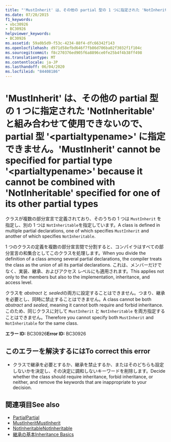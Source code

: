```yaml
---
title: "'MustInherit' は、その他の partial 型の 1 つに指定された 'NotInheritable' と組み合わせて使用できないので、partial 型 '<partialtypename>' に指定できません。"
ms.date: 07/20/2015
f1_keywords:
- vbc30926
- BC30926
helpviewer_keywords:
- BC30926
ms.assetid: 59a0b5d9-f53c-4234-88f4-dfc66342f143
ms.openlocfilehash: d971d58efbd646f7fb86d706ba02f3032f1f104c
ms.sourcegitcommit: f8c270376ed905f6a8896ce0fe25b4f4b38ff498
ms.translationtype: MT
ms.contentlocale: ja-JP
ms.lasthandoff: 06/04/2020
ms.locfileid: "84408186"
---
```

# <a name="mustinherit-cannot-be-specified-for-partial-type-partialtypename-because-it-cannot-be-combined-with-notinheritable-specified-for-one-of-its-other-partial-types"></a><span data-ttu-id="ad1db-102">'MustInherit' は、その他の partial 型の 1 つに指定された 'NotInheritable' と組み合わせて使用できないので、partial 型 '\<partialtypename>' に指定できません。</span><span class="sxs-lookup"><span data-stu-id="ad1db-102">'MustInherit' cannot be specified for partial type '\<partialtypename>' because it cannot be combined with 'NotInheritable' specified for one of its other partial types</span></span>
<span data-ttu-id="ad1db-103">クラスが複数の部分宣言で定義されており、そのうちの 1 つは `MustInherit` を指定し、別の 1 つは `NotInheritable`を指定しています。</span><span class="sxs-lookup"><span data-stu-id="ad1db-103">A class is defined in multiple partial declarations, one of which specifies `MustInherit` and another of which specifies `NotInheritable`.</span></span>  
  
 <span data-ttu-id="ad1db-104">1 つのクラスの定義を複数の部分宣言間で分割すると、コンパイラはすべての部分宣言の和集合としてこのクラスを処理します。</span><span class="sxs-lookup"><span data-stu-id="ad1db-104">When you divide the definition of a class among several partial declarations, the compiler treats the class as the union of all its partial declarations.</span></span> <span data-ttu-id="ad1db-105">これは、メンバーだけでなく、実装、継承、およびアクセス レベルにも適用されます。</span><span class="sxs-lookup"><span data-stu-id="ad1db-105">This applies not only to the members but also to the implementation, inheritance, and access level.</span></span>  
  
 <span data-ttu-id="ad1db-106">クラスを *abstract* と *sealed*の両方に設定することはできません。つまり、継承を必要とし、同時に禁止することはできません。</span><span class="sxs-lookup"><span data-stu-id="ad1db-106">A class cannot be both *abstract* and *sealed*, meaning it cannot both require and forbid inheritance.</span></span> <span data-ttu-id="ad1db-107">このため、同じクラスに対して `MustInherit` と `NotInheritable` を両方指定することはできません。</span><span class="sxs-lookup"><span data-stu-id="ad1db-107">Therefore you cannot specify both `MustInherit` and `NotInheritable` for the same class.</span></span>  
  
 <span data-ttu-id="ad1db-108">**エラー ID:** BC30926</span><span class="sxs-lookup"><span data-stu-id="ad1db-108">**Error ID:** BC30926</span></span>  
  
## <a name="to-correct-this-error"></a><span data-ttu-id="ad1db-109">このエラーを解決するには</span><span class="sxs-lookup"><span data-stu-id="ad1db-109">To correct this error</span></span>  
  
- <span data-ttu-id="ad1db-110">クラスで継承を必要とするか、継承を禁止するか、またはそのどちらも設定しないかを決定し、その決定に調和しないキーワードを削除します。</span><span class="sxs-lookup"><span data-stu-id="ad1db-110">Decide whether the class should require inheritance, forbid inheritance, or neither, and remove the keywords that are inappropriate to your decision.</span></span>  
  
## <a name="see-also"></a><span data-ttu-id="ad1db-111">関連項目</span><span class="sxs-lookup"><span data-stu-id="ad1db-111">See also</span></span>

- [<span data-ttu-id="ad1db-112">Partial</span><span class="sxs-lookup"><span data-stu-id="ad1db-112">Partial</span></span>](../language-reference/modifiers/partial.md)
- [<span data-ttu-id="ad1db-113">MustInherit</span><span class="sxs-lookup"><span data-stu-id="ad1db-113">MustInherit</span></span>](../language-reference/modifiers/mustinherit.md)
- [<span data-ttu-id="ad1db-114">NotInheritable</span><span class="sxs-lookup"><span data-stu-id="ad1db-114">NotInheritable</span></span>](../language-reference/modifiers/notinheritable.md)
- [<span data-ttu-id="ad1db-115">継承の基本</span><span class="sxs-lookup"><span data-stu-id="ad1db-115">Inheritance Basics</span></span>](../programming-guide/language-features/objects-and-classes/inheritance-basics.md)
